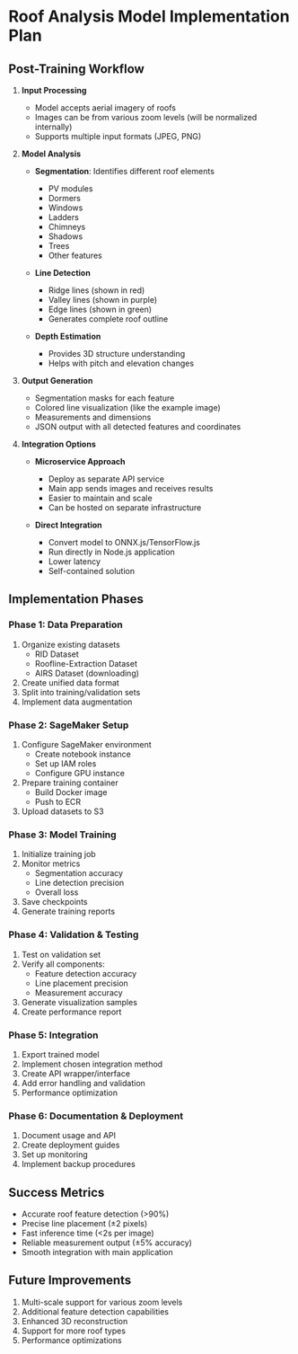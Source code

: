 # Roof Analysis Model Implementation Plan

## Post-Training Workflow

1. **Input Processing**
   - Model accepts aerial imagery of roofs
   - Images can be from various zoom levels (will be normalized internally)
   - Supports multiple input formats (JPEG, PNG)

2. **Model Analysis**
   - **Segmentation**: Identifies different roof elements
     - PV modules
     - Dormers
     - Windows
     - Ladders
     - Chimneys
     - Shadows
     - Trees
     - Other features
   
   - **Line Detection**
     - Ridge lines (shown in red)
     - Valley lines (shown in purple)
     - Edge lines (shown in green)
     - Generates complete roof outline
   
   - **Depth Estimation**
     - Provides 3D structure understanding
     - Helps with pitch and elevation changes

3. **Output Generation**
   - Segmentation masks for each feature
   - Colored line visualization (like the example image)
   - Measurements and dimensions
   - JSON output with all detected features and coordinates

4. **Integration Options**
   - **Microservice Approach**
     - Deploy as separate API service
     - Main app sends images and receives results
     - Easier to maintain and scale
     - Can be hosted on separate infrastructure
   
   - **Direct Integration**
     - Convert model to ONNX.js/TensorFlow.js
     - Run directly in Node.js application
     - Lower latency
     - Self-contained solution

## Implementation Phases

### Phase 1: Data Preparation
1. Organize existing datasets
   - RID Dataset
   - Roofline-Extraction Dataset
   - AIRS Dataset (downloading)
2. Create unified data format
3. Split into training/validation sets
4. Implement data augmentation

### Phase 2: SageMaker Setup
1. Configure SageMaker environment
   - Create notebook instance
   - Set up IAM roles
   - Configure GPU instance
2. Prepare training container
   - Build Docker image
   - Push to ECR
3. Upload datasets to S3

### Phase 3: Model Training
1. Initialize training job
2. Monitor metrics
   - Segmentation accuracy
   - Line detection precision
   - Overall loss
3. Save checkpoints
4. Generate training reports

### Phase 4: Validation & Testing
1. Test on validation set
2. Verify all components:
   - Feature detection accuracy
   - Line placement precision
   - Measurement accuracy
3. Generate visualization samples
4. Create performance report

### Phase 5: Integration
1. Export trained model
2. Implement chosen integration method
3. Create API wrapper/interface
4. Add error handling and validation
5. Performance optimization

### Phase 6: Documentation & Deployment
1. Document usage and API
2. Create deployment guides
3. Set up monitoring
4. Implement backup procedures

## Success Metrics
- Accurate roof feature detection (>90%)
- Precise line placement (±2 pixels)
- Fast inference time (<2s per image)
- Reliable measurement output (±5% accuracy)
- Smooth integration with main application

## Future Improvements
1. Multi-scale support for various zoom levels
2. Additional feature detection capabilities
3. Enhanced 3D reconstruction
4. Support for more roof types
5. Performance optimizations